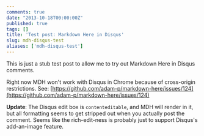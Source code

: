 ```yaml
---
comments: true
date: "2013-10-18T00:00:00Z"
published: true
tags: []
title: 'Test post: Markdown Here in Disqus'
slug: mdh-disqus-test
aliases: ['mdh-disqus-test']
---
```


This is just a stub test post to allow me to try out Markdown Here in Disqus comments.

Right now MDH won't work with Disqus in Chrome because of cross-origin restrictions. See: [https://github.com/adam-p/markdown-here/issues/124](https://github.com/adam-p/markdown-here/issues/124)

**Update**: The Disqus edit box is `contenteditable`, and MDH will render in it, but all formatting seems to get stripped out when you actually post the comment. Seems like the rich-edit-ness is probably just to support Disqus's add-an-image feature.
